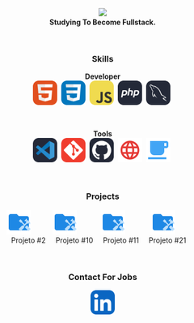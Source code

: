<p align='center'>
    <img src='https://img001.prntscr.com/file/img001/1X8Bn5yDTR-R8O-sRzfWfw.png'><br>
    <b>Studying To Become Fullstack.</b>
</p><br>

<h3 align='center'>Skills</h3>

<p align="center">
    <b>Developer</b><br>
    <img src='https://github.com/tandpfun/skill-icons/raw/main/icons/HTML.svg' width='48'>&nbsp;
    <img src='https://github.com/tandpfun/skill-icons/raw/main/icons/CSS.svg' width='48'>&nbsp;
    <img src='https://github.com/tandpfun/skill-icons/raw/main/icons/JavaScript.svg' width='48'>&nbsp;
    <img src="https://github.com/tandpfun/skill-icons/raw/main/icons/PHP-Dark.svg" width="48">&nbsp;
    <img src="https://github.com/tandpfun/skill-icons/raw/main/icons/MySQL-Dark.svg" width="48">&nbsp;
</p><br>

<p align="center">
    <b>Tools</b><br>
    <img src="https://github.com/tandpfun/skill-icons/raw/main/icons/VSCode-Dark.svg" width="48">&nbsp;
    <img src="https://github.com/tandpfun/skill-icons/blob/main/icons/Git.svg" width='48'>&nbsp;
    <img src="https://github.com/tandpfun/skill-icons/blob/main/icons/Github-Dark.svg" width='48'>&nbsp;
    <img src="https://github.com/PKief/vscode-material-icon-theme/blob/main/icons/http.svg" width='48'>&nbsp;
    <img src="https://github.com/PKief/vscode-material-icon-theme/blob/main/icons/coffee.svg" width='48'>&nbsp;
    
</p><br>

<h3 align='center'>Projects</h3>

<p align="center">
    <a href="https://github.com/Njeskj/Projeto-2" target="_blank"><img src="https://github.com/PKief/vscode-material-icon-theme/blob/main/icons/folder-project.svg" width="48"></a>&nbsp;&nbsp;&nbsp;&nbsp;&nbsp;&nbsp;&nbsp;&nbsp;&nbsp;&nbsp;
    <a href="https://github.com/Njeskj/Projeto-10" target="_blank"><img src="https://github.com/PKief/vscode-material-icon-theme/blob/main/icons/folder-project.svg" width="48"></a>&nbsp;&nbsp;&nbsp;&nbsp;&nbsp;&nbsp;&nbsp;&nbsp;&nbsp;&nbsp;&nbsp;
    <a href="https://github.com/Njeskj/Projeto-11" target="_blank"><img src="https://github.com/PKief/vscode-material-icon-theme/blob/main/icons/folder-project.svg" width="48"></a>&nbsp;&nbsp;&nbsp;&nbsp;&nbsp;&nbsp;&nbsp;&nbsp;&nbsp;&nbsp;&nbsp;&nbsp;
    <a href="https://github.com/Njeskj/Projeto_21" target="_blank"><img src="https://github.com/PKief/vscode-material-icon-theme/blob/main/icons/folder-project.svg" width="48"></a>&nbsp;&nbsp;&nbsp;&nbsp;&nbsp;&nbsp;&nbsp;&nbsp;&nbsp;&nbsp;&nbsp;&nbsp;
    <br>
    Projeto #2&nbsp;&nbsp;&nbsp;&nbsp;
    Projeto #10&nbsp;&nbsp;&nbsp;&nbsp;
    Projeto #11&nbsp;&nbsp;&nbsp;&nbsp;
    Projeto #21&nbsp;&nbsp;&nbsp;&nbsp;
</p><br>

<h3 align='center'>Contact For Jobs</h3>

<p align="center">
<a href="https://www.linkedin.com/in/israel-macedo-008177269/" target="_blank"><img src="https://github.com/tandpfun/skill-icons/raw/main/icons/LinkedIn.svg" width="48"></a>
</p>
